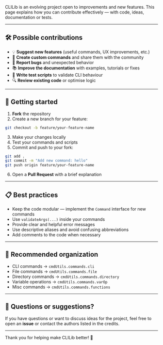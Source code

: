 CLILib is an evolving project open to improvements and new features. This page explains how you can contribute effectively — with code, ideas, documentation or tests.

---

## 🛠️ Possible contributions

- 💡 **Suggest new features** (useful commands, UX improvements, etc.)
- 🧩 **Create custom commands** and share them with the community
- 🐛 **Report bugs** and unexpected behavior
- 📚 **Improve the documentation** with examples, tutorials or fixes
- 🧪 **Write test scripts** to validate CLI behaviour
- 🔍 **Review existing code** or optimise logic

---

## 🚀 Getting started

1. **Fork** the repository
2. Create a new branch for your feature:

```bash
git checkout -b feature/your-feature-name
```

3. Make your changes locally
4. Test your commands and scripts
5. Commit and push to your fork:

```bash
git add .
git commit -m "Add new command: hello"
git push origin feature/your-feature-name
```

6. Open a **Pull Request** with a brief explanation

---

## 📋 Best practices

- Keep the code modular — implement the `Command` interface for new commands
- Use `validateArgs(...)` inside your commands
- Provide clear and helpful error messages
- Use descriptive aliases and avoid confusing abbreviations
- Add comments to the code when necessary

---

## 📁 Recommended organization

- CLI commands → `cmdUtils.commands.cli`
- File commands → `cmdUtils.commands.file`
- Directory commands → `cmdUtils.commands.directory`
- Variable operations → `cmdUtils.commands.varOp`
- Misc commands → `cmdUtils.commands.functions`

---

## 💬 Questions or suggestions?

If you have questions or want to discuss ideas for the project, feel free to open an **issue** or contact the authors listed in the credits.

---

Thank you for helping make CLILib better! 🚀
